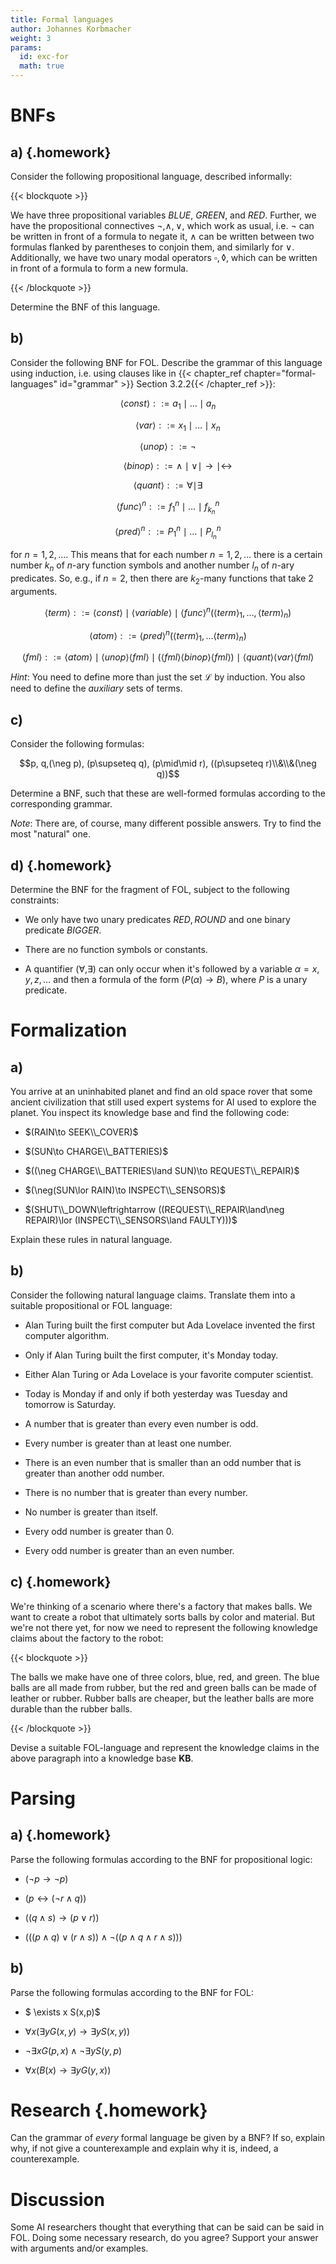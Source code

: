 ```yaml
---
title: Formal languages
author: Johannes Korbmacher
weight: 3
params: 
  id: exc-for
  math: true
---
```


# BNFs

## a) {.homework}

Consider the following propositional language, described informally:

{{< blockquote >}}

We have three propositional variables $BLUE$, $GREEN$, and $RED$. Further, we
have the propositional connectives $\neg,\land, \lor$, which work as usual, i.e.
$\neg$ can be written in front of a formula to negate it, $\land$ can be written
between two formulas flanked by parentheses to conjoin them, and similarly for
$\lor$. Additionally, we have two unary modal operators $\square,\lozenge$, which can be
written in front of a formula to form a new formula.

{{< /blockquote >}}

Determine the BNF of this language.

## b) 

Consider the following BNF for FOL. Describe the grammar of this language using
induction, i.e. using clauses like in {{< chapter_ref chapter="formal-languages"
id="grammar" >}} Section 3.2.2{{< /chapter_ref >}}:

$$\langle const\rangle ::= a_1 \mid \dots \mid a_n$$  

$$\qquad\langle var\rangle ::= x_1 \mid \dots \mid x_n$$

$$\langle unop\rangle ::= \neg$$

$$\qquad\langle binop\rangle ::=\land\mid\lor\mid\to\mid\leftrightarrow$$

$$\langle quant\rangle ::= \forall\mid\exists$$

$$\langle func\rangle^n ::= f_1^n\mid \dots \mid f_{k_n}^n$$

$$\langle pred\rangle^n ::= P_1^n \mid \dots \mid P_{l_n}^n $$

for $n=1,2,\dots$. This means that for each number $n=1,2,\dots$ there is a
certain number $k_n$ of $n$-ary function symbols and another number $l_n$ of
$n$-ary predicates. So, e.g., if $n=2$, then there are $k_2$-many functions that
take $2$ arguments.

$$\langle term\rangle::= \langle const\rangle\mid\langle variable\rangle\mid
\langle func\rangle^n(\langle term\rangle_1,\dots,\langle term\rangle_n)$$

$$\langle atom\rangle::= \langle pred\rangle^n(\langle term\rangle_1,\dots\langle term\rangle_n)$$

$$\langle fml\rangle::=\langle atom\rangle\mid\langle unop\rangle\langle fml\rangle\mid
(\langle fml\rangle\langle binop\rangle \langle fml\rangle)\mid \langle quant\rangle \langle
var\rangle\langle fml\rangle$$

_Hint_: You need to define more than just the set $\mathcal{L}$ by induction.
You also need to define the _auxiliary_ sets of terms.

## c)

Consider the following formulas:

$$p, q,(\neg p), (p\supseteq q), (p\mid\mid r), ((p\supseteq r)\\&\\&(\neg q))$$

Determine a BNF, such that these are well-formed formulas according to the
corresponding grammar. 

_Note_: There are, of course, many different possible answers. Try to find the
most "natural" one.

## d) {.homework}

Determine the BNF for the fragment of FOL, subject to the following constraints:

+ We only have two unary predicates $RED,ROUND$ and one binary predicate
$BIGGER$.

+ There are no function symbols or constants.

+ A quantifier ($\forall, \exists)$ can only occur when it's followed by a
variable $\alpha=x,y,z,\dots$ and then a formula of the form $(P(\alpha)\to B)$,
where $P$ is a unary predicate.

# Formalization

## a) 

You arrive at an uninhabited planet and find an old space rover that some
ancient civilization that still used expert systems for AI used to explore the
planet. You inspect its knowledge base and find the following code:

+ $(RAIN\to SEEK\\_COVER)$

+ $(SUN\to CHARGE\\_BATTERIES)$

+ $((\neg CHARGE\\_BATTERIES\land SUN)\to REQUEST\\_REPAIR)$

+ $(\neg(SUN\lor RAIN)\to INSPECT\\_SENSORS)$

+ $(SHUT\\_DOWN\leftrightarrow ((REQUEST\\_REPAIR\land\neg REPAIR)\lor
(INSPECT\\_SENSORS\land FAULTY)))$

Explain these rules in natural language.

## b) 

Consider the following natural language claims. Translate them into a suitable
propositional or FOL language:

+ Alan Turing built the first computer but Ada Lovelace invented the first
computer algorithm.
                                                                                             
+ Only if Alan Turing built the first computer, it's Monday today.
                                                                                             
+ Either Alan Turing or Ada Lovelace is your favorite computer scientist.
                                                                                             
+ Today is Monday if and only if both yesterday was Tuesday and tomorrow is
Saturday.

- A number that is greater than every even number is odd.

- Every number is greater than at least one number.

- There is an even number that is smaller than an odd number that is greater
than another odd number.

- There is no number that is greater than every number.

- No number is greater than itself.

- Every odd number is greater than 0.

- Every odd number is greater than an even number.

## c) {.homework}

We're thinking of a scenario where there's a factory that makes balls. We want
to create a robot that ultimately sorts balls by color and material. But we're not
there yet, for now we need to represent the following knowledge claims about the
factory to the robot:

{{< blockquote >}}

The balls we make have one of three colors, blue, red, and green. The blue balls
are all made from rubber, but the red and green balls can be made of leather or
rubber. Rubber balls are cheaper, but the leather balls are more durable than
the rubber balls. 

{{< /blockquote >}}

Devise a suitable FOL-language and represent the knowledge claims in the above
paragraph into a knowledge base $\mathbf{KB}$.

# Parsing

## a) {.homework}

Parse the following formulas according to the BNF for propositional logic:


+ $(\neg p\to \neg p)$

+ $(p\leftrightarrow (\neg r\land q))$

+ $((q\land s)\to (p\lor r))$

+ $(((p\land q)\lor (r\land s))\land \neg ((p\land q\land r\land s)))$

## b) 

Parse the following formulas according to the BNF for FOL:

+ $ \exists  x S(x,p)$

+ $\forall x (  \exists y G(x,y) \rightarrow   \exists  y S(x,y))$

+ $\lnot  \exists x G(p,x) \wedge   \lnot  \exists  y S(y,p)$

+ $\forall x  (B(x) \rightarrow   \exists y G(y,x))$

# Research {.homework}

Can the grammar of _every_ formal language be given by a BNF? If so, explain
why, if not give a counterexample and explain why it is, indeed, a
counterexample.

# Discussion

Some AI researchers thought that everything that can be said can be said in FOL.
Doing some necessary research, do you agree? Support your answer with arguments
and/or examples.

